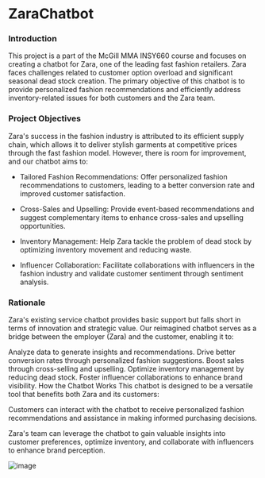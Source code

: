 # ZaraChatbot

### Introduction
This project is a part of the McGill MMA INSY660 course and focuses on creating a chatbot for Zara, one of the leading fast fashion retailers. Zara faces challenges related to customer option overload and significant seasonal dead stock creation. The primary objective of this chatbot is to provide personalized fashion recommendations and efficiently address inventory-related issues for both customers and the Zara team.

### Project Objectives
Zara's success in the fashion industry is attributed to its efficient supply chain, which allows it to deliver stylish garments at competitive prices through the fast fashion model. However, there is room for improvement, and our chatbot aims to:

- Tailored Fashion Recommendations: Offer personalized fashion recommendations to customers, leading to a better conversion rate and improved customer satisfaction.

- Cross-Sales and Upselling: Provide event-based recommendations and suggest complementary items to enhance cross-sales and upselling opportunities.

- Inventory Management: Help Zara tackle the problem of dead stock by optimizing inventory movement and reducing waste.

- Influencer Collaboration: Facilitate collaborations with influencers in the fashion industry and validate customer sentiment through sentiment analysis.

### Rationale
Zara's existing service chatbot provides basic support but falls short in terms of innovation and strategic value. Our reimagined chatbot serves as a bridge between the employer (Zara) and the customer, enabling it to:

Analyze data to generate insights and recommendations.
Drive better conversion rates through personalized fashion suggestions.
Boost sales through cross-selling and upselling.
Optimize inventory management by reducing dead stock.
Foster influencer collaborations to enhance brand visibility.
How the Chatbot Works
This chatbot is designed to be a versatile tool that benefits both Zara and its customers:

Customers can interact with the chatbot to receive personalized fashion recommendations and assistance in making informed purchasing decisions.

Zara's team can leverage the chatbot to gain valuable insights into customer preferences, optimize inventory, and collaborate with influencers to enhance brand perception.

![image](https://github.com/lazy0ninja/ZaraChatbot/assets/74462065/99d67775-e519-4811-bc97-bc1f4cfef42c)
